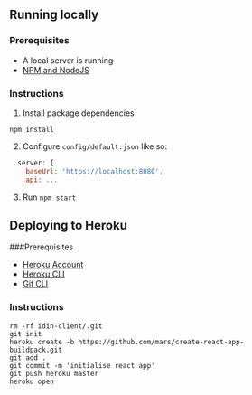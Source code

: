 ## Running locally

### Prerequisites
- A local server is running
- [NPM and NodeJS](https://www.npmjs.com/get-npm)

### Instructions
1. Install package dependencies
```shell script
npm install
```

2. Configure `config/default.json` like so:

```javascript
  server: {
    baseUrl: 'https://localhost:8080',
    api: ...
```

3. Run `npm start`

## Deploying to Heroku

###Prerequisites
- [Heroku Account](https://signup.heroku.com/)
- [Heroku CLI](https://devcenter.heroku.com/articles/heroku-cli)
- [Git CLI](https://git-scm.com/book/en/v2/Getting-Started-Installing-Git)

### Instructions
```shell script
rm -rf idin-client/.git
git init
heroku create -b https://github.com/mars/create-react-app-buildpack.git
git add .
git commit -m 'initialise react app'
git push heroku master
heroku open
```
